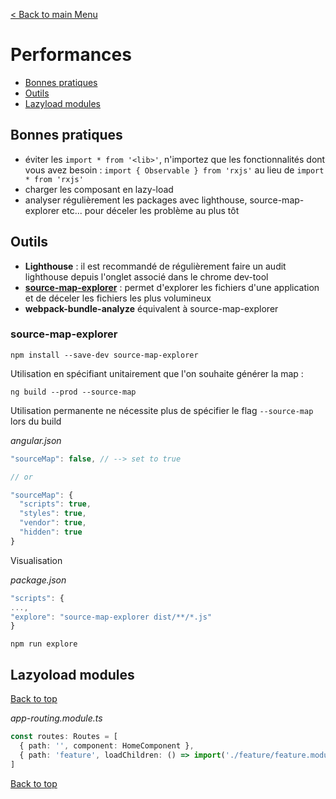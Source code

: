 [< Back to main Menu](https://github.com/gsoulie/angular-resources/blob/master/ng-sheet.md)    

# Performances   

* [Bonnes pratiques](#bonnes-pratiques)      
* [Outils](#outils)      
* [Lazyload modules](#lazyload-modules)      

## Bonnes pratiques

* éviter les ````import * from '<lib>'````, n'importez que les fonctionnalités dont vous avez besoin : ````import { Observable } from 'rxjs'```` au lieu de ````import * from 'rxjs'````
* charger les composant en lazy-load
* analyser régulièrement les packages avec lighthouse, source-map-explorer etc... pour déceler les problème au plus tôt

## Outils

* **Lighthouse** : il est recommandé de régulièrement faire un audit lighthouse depuis l'onglet associé dans le chrome dev-tool
* **[source-map-explorer](https://www.npmjs.com/package/source-map-explorer)** : permet d'explorer les fichiers d'une application et de déceler les fichiers les plus volumineux
* **webpack-bundle-analyze** équivalent à source-map-explorer
### source-map-explorer

````
npm install --save-dev source-map-explorer
````

Utilisation en spécifiant unitairement que l'on souhaite générer la map :
````
ng build --prod --source-map
````

Utilisation permanente ne nécessite plus de spécifier le flag ````--source-map```` lors du build

*angular.json*
````typescript
"sourceMap": false, // --> set to true

// or

"sourceMap": {
  "scripts": true,
  "styles": true,
  "vendor": true,
  "hidden": true
}
````

Visualisation

*package.json*

````typescript
"scripts": {
...,
"explore": "source-map-explorer dist/**/*.js" 
}
````

````npm run explore````

## Lazyoload modules
[Back to top](#performances)

*app-routing.module.ts*

````typescript
const routes: Routes = [
  { path: '', component: HomeComponent },
  { path: 'feature', loadChildren: () => import('./feature/feature.module').then(m => m.FeatureModule) }
]
````

[Back to top](#performances)
